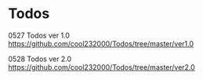 # Todos

0527 Todos ver 1.0
https://github.com/cool232000/Todos/tree/master/ver1.0

0528 Todos ver 2.0
https://github.com/cool232000/Todos/tree/master/ver2.0
